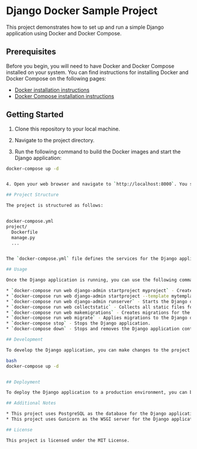 # Django Docker Sample Project

This project demonstrates how to set up and run a simple Django application using Docker and Docker Compose.

## Prerequisites

Before you begin, you will need to have Docker and Docker Compose installed on your system. You can find instructions for installing Docker and Docker Compose on the following pages:

* [Docker installation instructions](https://docs.docker.com/get-started/)
* [Docker Compose installation instructions](https://docs.docker.com/compose/install/)

## Getting Started

1. Clone this repository to your local machine.

2. Navigate to the project directory.

3. Run the following command to build the Docker images and start the Django application:

```bash
docker-compose up -d


4. Open your web browser and navigate to `http://localhost:8000`. You should see the Django startup page.

## Project Structure

The project is structured as follows:


docker-compose.yml
project/
  Dockerfile
  manage.py
  ...


The `docker-compose.yml` file defines the services for the Django application. The `Dockerfile` file defines the Docker image for the Django application. The `manage.py` file is the Django management command script. The `project` directory contains the Django project files.

## Usage

Once the Django application is running, you can use the following commands to manage the application:

* `docker-compose run web django-admin startproject myproject` - Creates a new Django project named `myproject`.
* `docker-compose run web django-admin startproject --template mytemplate.zip` - Creates a new Django project named `myproject` using the template specified by `mytemplate.zip`.
* `docker-compose run web django-admin runserver` - Starts the Django development server.
* `docker-compose run web collectstatic` - Collects all static files for the Django application.
* `docker-compose run web makemigrations` - Creates migrations for the Django application.
* `docker-compose run web migrate` - Applies migrations to the Django database.
* `docker-compose stop` - Stops the Django application.
* `docker-compose down` - Stops and removes the Django application containers and volumes.

## Development

To develop the Django application, you can make changes to the project files and then rebuild the Docker image and restart the application using the following command:

bash
docker-compose up -d


## Deployment

To deploy the Django application to a production environment, you can build the Docker image and push it to a Docker registry. Then, you can deploy the Docker image to a production server using a deployment tool such as Kubernetes or Ansible.

## Additional Notes

* This project uses PostgreSQL as the database for the Django application. You can change the database to a different type by editing the `docker-compose.yml` file.
* This project uses Gunicorn as the WSGI server for the Django application. You can change the WSGI server to a different type by editing the `Dockerfile` file.

## License

This project is licensed under the MIT License.